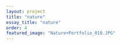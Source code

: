 ```yaml
---
layout: project
title: "nature"
essay_title: "nature"
order: 4
featured_image: "Nature+Portfolio_010.JPG"
---
```


